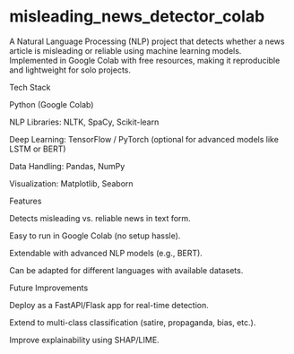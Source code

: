 # misleading_news_detector_colab

A Natural Language Processing (NLP) project that detects whether a news article is misleading or reliable using machine learning models. Implemented in Google Colab with free resources, making it reproducible and lightweight for solo projects.

Tech Stack

Python (Google Colab)

NLP Libraries: NLTK, SpaCy, Scikit-learn

Deep Learning: TensorFlow / PyTorch (optional for advanced models like LSTM or BERT)

Data Handling: Pandas, NumPy

Visualization: Matplotlib, Seaborn

Features

Detects misleading vs. reliable news in text form.

Easy to run in Google Colab (no setup hassle).

Extendable with advanced NLP models (e.g., BERT).

Can be adapted for different languages with available datasets.


Future Improvements

Deploy as a FastAPI/Flask app for real-time detection.

Extend to multi-class classification (satire, propaganda, bias, etc.).

Improve explainability using SHAP/LIME.
